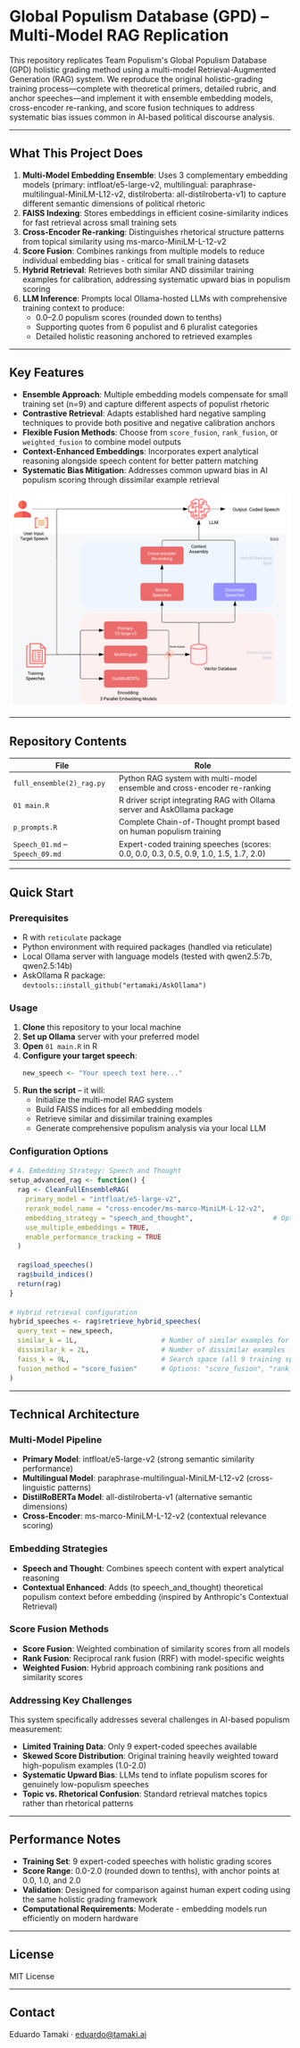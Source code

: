# Global Populism Database (GPD) – Multi-Model RAG Replication

This repository replicates Team Populism's Global Populism Database (GPD) holistic grading method using a multi-model Retrieval-Augmented Generation (RAG) system. We reproduce the original holistic-grading training process—complete with theoretical primers, detailed rubric, and anchor speeches—and implement it with ensemble embedding models, cross-encoder re-ranking, and score fusion techniques to address systematic bias issues common in AI-based political discourse analysis.

---

## What This Project Does

1. **Multi-Model Embedding Ensemble**: Uses 3 complementary embedding models (primary: intfloat/e5-large-v2, multilingual: paraphrase-multilingual-MiniLM-L12-v2, distilroberta: all-distilroberta-v1) to capture different semantic dimensions of political rhetoric
2. **FAISS Indexing**: Stores embeddings in efficient cosine-similarity indices for fast retrieval across small training sets
3. **Cross-Encoder Re-ranking**: Distinguishes rhetorical structure patterns from topical similarity using ms-marco-MiniLM-L-12-v2
4. **Score Fusion**: Combines rankings from multiple models to reduce individual embedding bias - critical for small training datasets
5. **Hybrid Retrieval**: Retrieves both similar AND dissimilar training examples for calibration, addressing systematic upward bias in populism scoring
6. **LLM Inference**: Prompts local Ollama-hosted LLMs with comprehensive training context to produce:
   * 0.0–2.0 populism scores (rounded down to tenths)
   * Supporting quotes from 6 populist and 6 pluralist categories  
   * Detailed holistic reasoning anchored to retrieved examples

---

## Key Features

- **Ensemble Approach**: Multiple embedding models compensate for small training set (n=9) and capture different aspects of populist rhetoric
- **Contrastive Retrieval**: Adapts established hard negative sampling techniques to provide both positive and negative calibration anchors
- **Flexible Fusion Methods**: Choose from `score_fusion`, `rank_fusion`, or `weighted_fusion` to combine model outputs
- **Context-Enhanced Embeddings**: Incorporates expert analytical reasoning alongside speech content for better pattern matching
- **Systematic Bias Mitigation**: Addresses common upward bias in AI populism scoring through dissimilar example retrieval

![Our RAG workflow](Hybrid_RAG.png)

---

## Repository Contents

| File | Role |
|------|------|
| `full_ensemble(2)_rag.py` | Python RAG system with multi-model ensemble and cross-encoder re-ranking |
| `01 main.R` | R driver script integrating RAG with Ollama server and AskOllama package |
| `p_prompts.R` | Complete Chain-of-Thought prompt based on human populism training |
| `Speech_01.md` – `Speech_09.md` | Expert-coded training speeches (scores: 0.0, 0.0, 0.3, 0.5, 0.9, 1.0, 1.5, 1.7, 2.0) |

---

## Quick Start

### Prerequisites
- R with `reticulate` package
- Python environment with required packages (handled via reticulate)
- Local Ollama server with language models (tested with qwen2.5:7b, qwen2.5:14b)
- AskOllama R package: `devtools::install_github("ertamaki/AskOllama")`

### Usage
1. **Clone** this repository to your local machine
2. **Set up Ollama** server with your preferred model
3. **Open** `01 main.R` in R
4. **Configure your target speech**:
   ```r
   new_speech <- "Your speech text here..."
   ```
5. **Run the script** – it will:
   - Initialize the multi-model RAG system
   - Build FAISS indices for all embedding models
   - Retrieve similar and dissimilar training examples
   - Generate comprehensive populism analysis via your local LLM

### Configuration Options

```r
# A. Embedding Strategy: Speech and Thought
setup_advanced_rag <- function() {
  rag <- CleanFullEnsembleRAG(
    primary_model = "intfloat/e5-large-v2",                       
    rerank_model_name = "cross-encoder/ms-marco-MiniLM-L-12-v2",  
    embedding_strategy = "speech_and_thought",                    # Options: "speech_and_thought", "contextual_enhanced" 
    use_multiple_embeddings = TRUE,                               
    enable_performance_tracking = TRUE                            
  )
  
  rag$load_speeches()
  rag$build_indices()
  return(rag)
}

# Hybrid retrieval configuration
hybrid_speeches <- rag$retrieve_hybrid_speeches(
  query_text = new_speech, 
  similar_k = 1L,                     # Number of similar examples for guidance
  dissimilar_k = 2L,                  # Number of dissimilar examples for calibration
  faiss_k = 9L,                       # Search space (all 9 training speeches)
  fusion_method = "score_fusion"      # Options: "score_fusion", "rank_fusion", "weighted_fusion"
)
```

---

## Technical Architecture

### Multi-Model Pipeline
- **Primary Model**: intfloat/e5-large-v2 (strong semantic similarity performance)
- **Multilingual Model**: paraphrase-multilingual-MiniLM-L12-v2 (cross-linguistic patterns)
- **DistilRoBERTa Model**: all-distilroberta-v1 (alternative semantic dimensions)
- **Cross-Encoder**: ms-marco-MiniLM-L-12-v2 (contextual relevance scoring)

### Embedding Strategies
- **Speech and Thought**: Combines speech content with expert analytical reasoning
- **Contextual Enhanced**: Adds (to speech_and_thought) theoretical populism context before embedding (inspired by Anthropic's Contextual Retrieval)

### Score Fusion Methods
- **Score Fusion**: Weighted combination of similarity scores from all models
- **Rank Fusion**: Reciprocal rank fusion (RRF) with model-specific weights
- **Weighted Fusion**: Hybrid approach combining rank positions and similarity scores

### Addressing Key Challenges
This system specifically addresses several challenges in AI-based populism measurement:
- **Limited Training Data**: Only 9 expert-coded speeches available
- **Skewed Score Distribution**: Original training heavily weighted toward high-populism examples (1.0-2.0)
- **Systematic Upward Bias**: LLMs tend to inflate populism scores for genuinely low-populism speeches
- **Topic vs. Rhetorical Confusion**: Standard retrieval matches topics rather than rhetorical patterns

---

## Performance Notes

- **Training Set**: 9 expert-coded speeches with holistic grading scores
- **Score Range**: 0.0-2.0 (rounded down to tenths), with anchor points at 0.0, 1.0, and 2.0
- **Validation**: Designed for comparison against human expert coding using the same holistic grading framework
- **Computational Requirements**: Moderate - embedding models run efficiently on modern hardware

---

## License
MIT License

---

## Contact
Eduardo Tamaki · eduardo@tamaki.ai  
